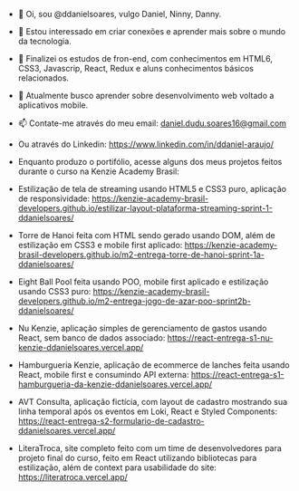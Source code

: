 - 👋 Oi, sou @ddanielsoares, vulgo Daniel, Ninny, Danny.
- 👀 Estou interessado em criar conexões e aprender mais sobre o mundo da tecnologia.
- 🌱 Finalizei os estudos de fron-end, com conhecimentos em HTML6, CSS3, Javascrip, React, Redux e aluns conhecimentos básicos relacionados.
- 💞️ Atualmente busco aprender sobre desenvolvimento web voltado a aplicativos mobile.
- 📫 Contate-me através do meu email: daniel.dudu.soares16@gmail.com
- Ou através do Linkedin: https://www.linkedin.com/in/ddaniel-araujo/

- Enquanto produzo o portifólio, acesse alguns dos meus projetos feitos durante o curso na Kenzie Academy Brasil:

- Estilização de tela de streaming usando HTML5 e CSS3 puro, aplicação de responsividade: https://kenzie-academy-brasil-developers.github.io/estilizar-layout-plataforma-streaming-sprint-1-ddanielsoares/
- Torre de Hanoi feita com HTML sendo gerado usando DOM, além de estilização em CSS3 e mobile first aplicado: https://kenzie-academy-brasil-developers.github.io/m2-entrega-torre-de-hanoi-sprint-1a-ddanielsoares/
- Eight Ball Pool feita usando POO, mobile first aplicado e estilização usando CSS3 puro: https://kenzie-academy-brasil-developers.github.io/m2-entrega-jogo-de-azar-poo-sprint2b-ddanielsoares/
- Nu Kenzie, aplicação simples de gerenciamento de gastos usando React, sem banco de dados associado: https://react-entrega-s1-nu-kenzie-ddanielsoares.vercel.app/
- Hamburgueria Kenzie, aplicação de ecommerce de lanches feita usando React, mobile first e consumindo API externa: https://react-entrega-s1-hamburgueria-da-kenzie-ddanielsoares.vercel.app/
- AVT Consulta, aplicação fictícia, com layout de cadastro mostrando sua linha temporal após os eventos em Loki,
React e Styled Components: https://react-entrega-s2-formulario-de-cadastro-ddanielsoares.vercel.app/ 
- LiteraTroca, site completo feito com um time de desenvolvedores para projeto final do curso, feito em React utilizando bibliotecas para estilização, além de context para usabilidade do site: https://literatroca.vercel.app/

<!---
ddanielsoares/ddanielsoares is a ✨ special ✨ repository because its `README.md` (this file) appears on your GitHub profile.
You can click the Preview link to take a look at your changes.
--->
